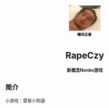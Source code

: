<p align="center">
  <a href="https://zlczy.github.io/RapeCzy/index.html"><img src="https://github.com/zlczy/RapeCzy/blob/main/static/image/ClickBefore.png?raw=true" width="100" height="100" alt="RapeCzy"></a>
</p>
<div align="center">

# RapeCzy
**新概念Nonke游戏**
</div>

## 简介
小游戏：雷普小狗逼
